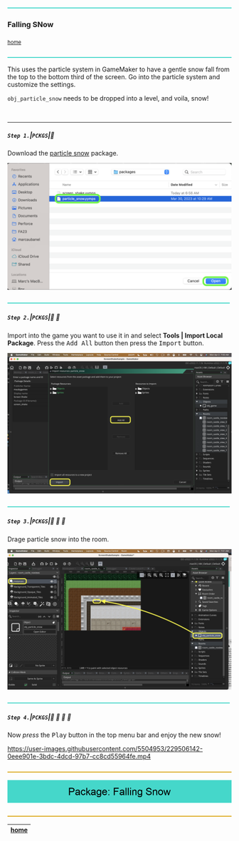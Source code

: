 ![](../images/line3.png)

### Falling SNow

<sub>[home](../README.md#user-content-gms2-packages---table-of-contents)</sub>

![](../images/line3.png)

This uses the particle system in GameMaker to have a gentle snow fall from the top to the bottom third of the screen.  Go into the particle system and customize the settings. 

`obj_particle_snow` needs to be dropped into a level, and voila, snow!

<br>

---

##### `Step 1.`\|`PCKGS`|:small_blue_diamond:

Download the [particle snow](../packages/particle_snow.yymps) package.

![download particle_snow package](images/downloadParticleSnow.png)

![](../images/line2.png)

##### `Step 2.`\|`PCKGS`|:small_blue_diamond: :small_blue_diamond: 

Import into the game you want to use it in and select **Tools | Import Local Package**. Press the <kbd>Add All</kbd> button then press the <kbd>Import</kbd> button. 

![import effect](images/importEffect.png)

![](../images/line2.png)

##### `Step 3.`\|`PCKGS`|:small_blue_diamond: :small_blue_diamond: :small_blue_diamond:

Drage particle snow into the room.

![drag snow in room](images/dragSnow.png)

![](../images/line2.png)

##### `Step 4.`\|`PCKGS`|:small_blue_diamond: :small_blue_diamond: :small_blue_diamond: :small_blue_diamond:

Now *press* the <kbd>Play</kbd> button in the top menu bar and enjoy the new snow!

https://user-images.githubusercontent.com/5504953/229506142-0eee901e-3bdc-4dcd-97b7-cc8cd55964fe.mp4

![](../images/line.png)

<!-- <img src="https://via.placeholder.com/1000x100/45D7CA/000000/?text=Package: Falling Snow"> -->

![next up - ](images/banner.png)

![](../images/line.png)

| [home](../README.md#user-content-gms2-packages---table-of-contents)|
|---|
